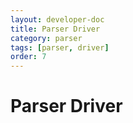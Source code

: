 ```yaml
---
layout: developer-doc
title: Parser Driver
category: parser
tags: [parser, driver]
order: 7
---
```


# Parser Driver

<!-- MarkdownTOC levels="2,3" autolink="true" -->

<!-- /MarkdownTOC -->
